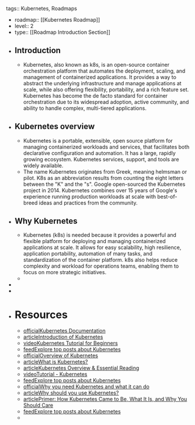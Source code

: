 tags:: Kubernetes, Roadmaps

- roadmap:: [[Kubernetes Roadmap]]
- level:: 2
- type:: [[Roadmap Introduction Section]]
- ## Introduction
	- Kubernetes, also known as k8s, is an open-source container orchestration platform 
	  that automates the deployment, scaling, and management of containerized 
	  applications. It provides a way to abstract the underlying 
	  infrastructure and manage applications at scale, while also offering 
	  flexibility, portability, and a rich feature set. Kubernetes has become 
	  the de facto standard for container orchestration due to its widespread 
	  adoption, active community, and ability to handle complex, multi-tiered 
	  applications.
- ## Kubernetes overview
	- Kubernetes is a portable, extensible, open source platform for 
	  managing containerized workloads and services, that facilitates both 
	  declarative configuration and automation. It has a large, rapidly 
	  growing ecosystem. Kubernetes services, support, and tools are widely 
	  available.
	- The name Kubernetes originates from Greek, meaning helmsman or pilot.
	  K8s as an abbreviation results from counting the eight letters between 
	  the "K" and the "s". Google open-sourced the Kubernetes project in 2014.
	  Kubernetes combines over 15 years of Google's experience running 
	  production workloads at scale with best-of-breed ideas and practices 
	  from the community.
- ## Why Kubernetes
	- Kubernetes (k8s) is needed because it provides a powerful and 
	  flexible platform for deploying and managing containerized applications 
	  at scale. It allows for easy scalability, high resilience, application 
	  portability, automation of many tasks, and standardization of the 
	  container platform. k8s also helps reduce complexity and workload for 
	  operations teams, enabling them to focus on more strategic initiatives.
	-
-
-
- # Resources
	- [officialKubernetes Documentation](https://kubernetes.io/)
	- [articleIntroduction of Kubernetes](https://www.digitalocean.com/community/tutorials/an-introduction-to-kubernetes)
	- [videoKubernetes Tutorial for Beginners](https://www.youtube.com/watch?v=X48VuDVv0do)
	- [feedExplore top posts about Kubernetes](https://app.daily.dev/tags/kubernetes?ref=roadmapsh)
	- [officialOverview of Kubernetes](https://kubernetes.io/docs/concepts/overview/)
	- [articleWhat is Kubernetes?](https://www.redhat.com/en/topics/containers/what-is-kubernetes)
	- [articleKubernetes Overview & Essential Reading](https://thenewstack.io/kubernetes/)
	- [videoTutorial - Kubernetes](https://www.youtube.com/watch?v=VnvRFRk_51k&t=1sn)
	- [feedExplore top posts about Kubernetes](https://app.daily.dev/tags/kubernetes?ref=roadmapsh)
	- [officialWhy you need Kubernetes and what it can do](https://kubernetes.io/docs/concepts/overview/#why-you-need-kubernetes-and-what-can-it-do)
	- [articleWhy should you use Kubernetes?](https://www.predicagroup.com/blog/why-kubernetes-2022/)
	- [articlePrimer: How Kubernetes Came to Be, What It Is, and Why You Should Care](https://thenewstack.io/primer-how-kubernetes-came-to-be-what-it-is-and-why-you-should-care/)
	- [feedExplore top posts about Kubernetes](https://app.daily.dev/tags/kubernetes?ref=roadmapsh)
	-